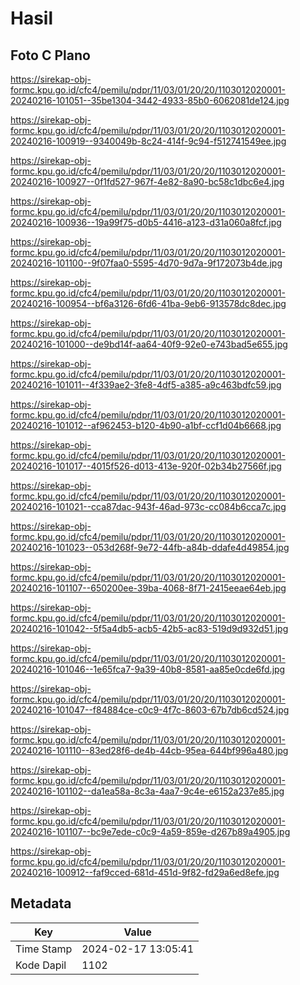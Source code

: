 # Hasil

## Foto C Plano

https://sirekap-obj-formc.kpu.go.id/cfc4/pemilu/pdpr/11/03/01/20/20/1103012020001-20240216-101051--35be1304-3442-4933-85b0-6062081de124.jpg

https://sirekap-obj-formc.kpu.go.id/cfc4/pemilu/pdpr/11/03/01/20/20/1103012020001-20240216-100919--9340049b-8c24-414f-9c94-f512741549ee.jpg

https://sirekap-obj-formc.kpu.go.id/cfc4/pemilu/pdpr/11/03/01/20/20/1103012020001-20240216-100927--0f1fd527-967f-4e82-8a90-bc58c1dbc6e4.jpg

https://sirekap-obj-formc.kpu.go.id/cfc4/pemilu/pdpr/11/03/01/20/20/1103012020001-20240216-100936--19a99f75-d0b5-4416-a123-d31a060a8fcf.jpg

https://sirekap-obj-formc.kpu.go.id/cfc4/pemilu/pdpr/11/03/01/20/20/1103012020001-20240216-101100--9f07faa0-5595-4d70-9d7a-9f172073b4de.jpg

https://sirekap-obj-formc.kpu.go.id/cfc4/pemilu/pdpr/11/03/01/20/20/1103012020001-20240216-100954--bf6a3126-6fd6-41ba-9eb6-913578dc8dec.jpg

https://sirekap-obj-formc.kpu.go.id/cfc4/pemilu/pdpr/11/03/01/20/20/1103012020001-20240216-101000--de9bd14f-aa64-40f9-92e0-e743bad5e655.jpg

https://sirekap-obj-formc.kpu.go.id/cfc4/pemilu/pdpr/11/03/01/20/20/1103012020001-20240216-101011--4f339ae2-3fe8-4df5-a385-a9c463bdfc59.jpg

https://sirekap-obj-formc.kpu.go.id/cfc4/pemilu/pdpr/11/03/01/20/20/1103012020001-20240216-101012--af962453-b120-4b90-a1bf-ccf1d04b6668.jpg

https://sirekap-obj-formc.kpu.go.id/cfc4/pemilu/pdpr/11/03/01/20/20/1103012020001-20240216-101017--4015f526-d013-413e-920f-02b34b27566f.jpg

https://sirekap-obj-formc.kpu.go.id/cfc4/pemilu/pdpr/11/03/01/20/20/1103012020001-20240216-101021--cca87dac-943f-46ad-973c-cc084b6cca7c.jpg

https://sirekap-obj-formc.kpu.go.id/cfc4/pemilu/pdpr/11/03/01/20/20/1103012020001-20240216-101023--053d268f-9e72-44fb-a84b-ddafe4d49854.jpg

https://sirekap-obj-formc.kpu.go.id/cfc4/pemilu/pdpr/11/03/01/20/20/1103012020001-20240216-101107--650200ee-39ba-4068-8f71-2415eeae64eb.jpg

https://sirekap-obj-formc.kpu.go.id/cfc4/pemilu/pdpr/11/03/01/20/20/1103012020001-20240216-101042--5f5a4db5-acb5-42b5-ac83-519d9d932d51.jpg

https://sirekap-obj-formc.kpu.go.id/cfc4/pemilu/pdpr/11/03/01/20/20/1103012020001-20240216-101046--1e65fca7-9a39-40b8-8581-aa85e0cde6fd.jpg

https://sirekap-obj-formc.kpu.go.id/cfc4/pemilu/pdpr/11/03/01/20/20/1103012020001-20240216-101047--f84884ce-c0c9-4f7c-8603-67b7db6cd524.jpg

https://sirekap-obj-formc.kpu.go.id/cfc4/pemilu/pdpr/11/03/01/20/20/1103012020001-20240216-101110--83ed28f6-de4b-44cb-95ea-644bf996a480.jpg

https://sirekap-obj-formc.kpu.go.id/cfc4/pemilu/pdpr/11/03/01/20/20/1103012020001-20240216-101102--da1ea58a-8c3a-4aa7-9c4e-e6152a237e85.jpg

https://sirekap-obj-formc.kpu.go.id/cfc4/pemilu/pdpr/11/03/01/20/20/1103012020001-20240216-101107--bc9e7ede-c0c9-4a59-859e-d267b89a4905.jpg

https://sirekap-obj-formc.kpu.go.id/cfc4/pemilu/pdpr/11/03/01/20/20/1103012020001-20240216-100912--faf9cced-681d-451d-9f82-fd29a6ed8efe.jpg


## Metadata

| Key        | Value               |
| ---------- | ------------------- |
| Time Stamp | 2024-02-17 13:05:41 |
| Kode Dapil | 1102                |



